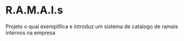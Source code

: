 # R.A.M.A.I.s
Projeto o qual exemplifica e introduz um sistema de catalogo de ramais internos na empresa
